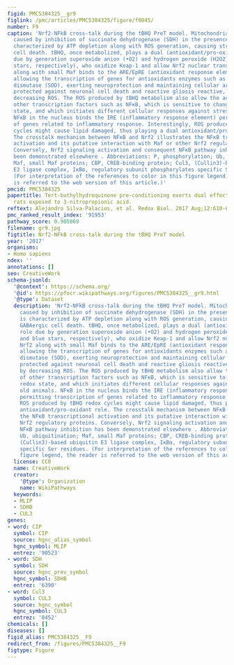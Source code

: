 ```yaml
---
figid: PMC5384325__gr9
figlink: /pmc/articles/PMC5384325/figure/f0045/
number: F9
caption: 'Nrf2-NFkB cross-talk during the tBHQ PreT model. Mitochondrial dysfunction
  caused by inhibition of succinate dehydrogenase (SDH) in the presence of 3-NP is
  characterized by ATP depletion along with ROS generation, causing striatal GABAergic
  cell death. tBHQ, once metabolized, plays a dual (antioxidant/pro-oxidant) role
  due by generation superoxide anion (•O2) and hydrogen peroxide (H2O2) (red and blue
  stars, respectively), who oxidize Keap-1 and allow Nrf2 nuclear translocation. Nrf2
  along with small Maf binds to the ARE/EpRE (antioxidant response element/electrophiles),
  allowing the transcription of genes for antioxidants enzymes such as superoxide
  dismutase (SOD), exerting neuroprotection and maintaining cellular architecture,
  protected against neuronal cell death and reactive gliosis reactive, probably by
  decreasing ROS. The ROS produced by tBHQ metabolism also allow the activation of
  other transcription factors such as NFκB, which is sensitive to changes in redox
  state, and which initiates different cellular responses against stress in old animals.
  NFκB in the nucleus binds the IRE (inflammatory response element) permitting transcription
  of genes related to inflammatory response. Interestingly, ROS produced by tBHQ redox
  cycles might cause lipid damaged, thus playing a dual antioxidant/pro-oxidant role.
  The crosstalk mechanism between NFκB and Nrf2 illustrates the NFκB transcriptional
  activation and its putative interaction with Maf or other Nrf2 regulatory proteins.
  Conversely, Nrf2 signaling activation and consequent NFκB pathway inhibition has
  been demonstrated elsewhere . Abbreviations: P, phosphorylation; Ub, ubiquitination;
  Maf, small Maf proteins; CBP, CREB-binding protein; Cul3, (Cullin3)-based ubiquitin
  E3 ligase complex, IκBα, regulatory subunit phosphorylates specific Ser residues.
  (For interpretation of the references to color in this figure legend, the reader
  is referred to the web version of this article.)'
pmcid: PMC5384325
papertitle: Tert-buthylhydroquinone pre-conditioning exerts dual effects in old female
  rats exposed to 3-nitropropionic acid.
reftext: Alejandro Silva-Palacios, et al. Redox Biol. 2017 Aug;12:610-624.
pmc_ranked_result_index: '91953'
pathway_score: 0.905869
filename: gr9.jpg
figtitle: Nrf2-NFkB cross-talk during the tBHQ PreT model
year: '2017'
organisms:
- Homo sapiens
ndex: ''
annotations: []
seo: CreativeWork
schema-jsonld:
  '@context': https://schema.org/
  '@id': https://pfocr.wikipathways.org/figures/PMC5384325__gr9.html
  '@type': Dataset
  description: 'Nrf2-NFkB cross-talk during the tBHQ PreT model. Mitochondrial dysfunction
    caused by inhibition of succinate dehydrogenase (SDH) in the presence of 3-NP
    is characterized by ATP depletion along with ROS generation, causing striatal
    GABAergic cell death. tBHQ, once metabolized, plays a dual (antioxidant/pro-oxidant)
    role due by generation superoxide anion (•O2) and hydrogen peroxide (H2O2) (red
    and blue stars, respectively), who oxidize Keap-1 and allow Nrf2 nuclear translocation.
    Nrf2 along with small Maf binds to the ARE/EpRE (antioxidant response element/electrophiles),
    allowing the transcription of genes for antioxidants enzymes such as superoxide
    dismutase (SOD), exerting neuroprotection and maintaining cellular architecture,
    protected against neuronal cell death and reactive gliosis reactive, probably
    by decreasing ROS. The ROS produced by tBHQ metabolism also allow the activation
    of other transcription factors such as NFκB, which is sensitive to changes in
    redox state, and which initiates different cellular responses against stress in
    old animals. NFκB in the nucleus binds the IRE (inflammatory response element)
    permitting transcription of genes related to inflammatory response. Interestingly,
    ROS produced by tBHQ redox cycles might cause lipid damaged, thus playing a dual
    antioxidant/pro-oxidant role. The crosstalk mechanism between NFκB and Nrf2 illustrates
    the NFκB transcriptional activation and its putative interaction with Maf or other
    Nrf2 regulatory proteins. Conversely, Nrf2 signaling activation and consequent
    NFκB pathway inhibition has been demonstrated elsewhere . Abbreviations: P, phosphorylation;
    Ub, ubiquitination; Maf, small Maf proteins; CBP, CREB-binding protein; Cul3,
    (Cullin3)-based ubiquitin E3 ligase complex, IκBα, regulatory subunit phosphorylates
    specific Ser residues. (For interpretation of the references to color in this
    figure legend, the reader is referred to the web version of this article.)'
  license: CC0
  name: CreativeWork
  creator:
    '@type': Organization
    name: WikiPathways
  keywords:
  - MLIP
  - SDHB
  - CUL3
genes:
- word: CIP
  symbol: CIP
  source: hgnc_alias_symbol
  hgnc_symbol: MLIP
  entrez: '90523'
- word: SDH
  symbol: SDH
  source: hgnc_prev_symbol
  hgnc_symbol: SDHB
  entrez: '6390'
- word: Cul3
  symbol: CUL3
  source: hgnc_symbol
  hgnc_symbol: CUL3
  entrez: '8452'
chemicals: []
diseases: []
figid_alias: PMC5384325__F9
redirect_from: /figures/PMC5384325__F9
figtype: Figure
---
```

